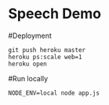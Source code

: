 Speech Demo
===========



#Deployment

    git push heroku master
    heroku ps:scale web=1
    heroku open

#Run locally

    NODE_ENV=local node app.js